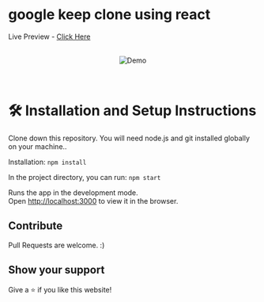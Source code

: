 # google keep clone using react

Live Preview - [Click Here](https://keeper-ap.netlify.app/)

<br/>
<div align="center">
  <img alt="Demo" src="public/mokup.png" />
</div>
<br/>
<br/>

# 🛠 Installation and Setup Instructions

Clone down this repository. You will need node.js and git installed globally on your machine..

Installation: `npm install`

In the project directory, you can run: `npm start`

Runs the app in the development mode.\
Open [http://localhost:3000](http://localhost:3000) to view it in the browser.

## Contribute

Pull Requests are welcome. :)

## Show your support

Give a ⭐ if you like this website!
